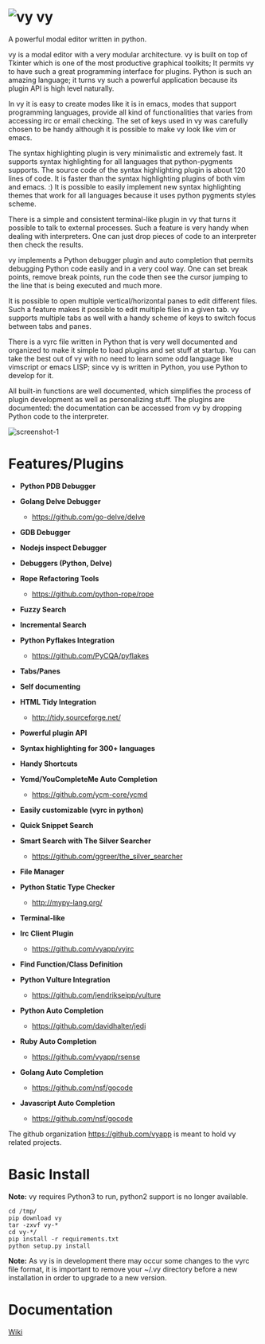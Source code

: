 ![vy](vy.png) vy
================

A powerful modal editor written in python.

vy is a modal editor with a very modular architecture. 
vy is built on top of Tkinter which is one of the most productive graphical toolkits; It permits vy
to have such a great programming interface for plugins. Python is such an amazing language;
it turns vy such a powerful application because its plugin API is high level naturally.

In vy it is easy to create modes like it is in emacs, modes that support programming languages, 
provide all kind of functionalities that varies from accessing irc or email checking.
The set of keys used in vy was carefully chosen to be handy although it is possible to make vy look like vim or emacs.

The syntax highlighting plugin is very minimalistic and extremely fast. It supports syntax highlighting 
for all languages that python-pygments supports. The source code of the syntax highlighting plugin is about 
120 lines of code. It is faster than the syntax highlighting plugins of both vim and emacs. :)
It is possible to easily implement new syntax highlighting themes that work for all languages because it uses
python pygments styles scheme.

There is a simple and consistent terminal-like plugin in vy that turns it possible to talk to external processes.
Such a feature is very handy when dealing with interpreters. One can just drop pieces of code to an interpreter
then check the results. 

vy implements a Python debugger plugin and auto completion that permits debugging Python code easily and in a very cool way. 
One can set break points, remove break points, run the code then see the cursor jumping to the line 
that is being executed and much more.

It is possible to open multiple vertical/horizontal panes to edit different files. Such a feature makes it possible
to edit multiple files in a given tab. vy supports multiple tabs as well with a handy scheme of keys
to switch focus between tabs and panes. 

There is a vyrc file written in Python that is very well documented and organized to make it simple to load
plugins and set stuff at startup. You can take the best out of vy with no need to learn some odd language
like vimscript or emacs LISP; since vy is written in Python, you use Python to develop for it.

All built-in functions are well documented, which simplifies the process of plugin development as well as personalizing stuff.
The plugins are documented: the documentation can be accessed from vy by dropping Python code to the interpreter.

![screenshot-1](screenshot-1.jpg)

Features/Plugins
================

- **Python PDB Debugger**

- **Golang Delve Debugger**
    * https://github.com/go-delve/delve

- **GDB Debugger**

- **Nodejs inspect Debugger**

- **Debuggers (Python, Delve)**

- **Rope Refactoring Tools**
    * https://github.com/python-rope/rope

- **Fuzzy Search**

- **Incremental Search**

- **Python Pyflakes Integration**
    * https://github.com/PyCQA/pyflakes

- **Tabs/Panes**

- **Self documenting**

- **HTML Tidy Integration**
    * http://tidy.sourceforge.net/

- **Powerful plugin API**

- **Syntax highlighting for 300+ languages**

- **Handy Shortcuts**

- **Ycmd/YouCompleteMe Auto Completion**
    * https://github.com/ycm-core/ycmd

- **Easily customizable (vyrc in python)**

- **Quick Snippet Search**

- **Smart Search with The Silver Searcher**
    * https://github.com/ggreer/the_silver_searcher

- **File Manager**

- **Python Static Type Checker**
    * http://mypy-lang.org/

- **Terminal-like**

- **Irc Client Plugin**
    * https://github.com/vyapp/vyirc

- **Find Function/Class Definition**

- **Python Vulture Integration**
    * https://github.com/jendrikseipp/vulture

- **Python Auto Completion**
    * https://github.com/davidhalter/jedi

- **Ruby Auto Completion**
    * https://github.com/vyapp/rsense

- **Golang Auto Completion**
    * https://github.com/nsf/gocode

- **Javascript Auto Completion**
    * https://github.com/nsf/gocode

The github organization https://github.com/vyapp is meant
to hold vy related projects.

Basic Install
=============

**Note:** 
vy requires Python3 to run, python2 support is no longer available.

~~~
cd /tmp/
pip download vy
tar -zxvf vy-*
cd vy-*/
pip install -r requirements.txt
python setup.py install 
~~~

**Note:**
As vy is in development there may occur some changes to the vyrc file format, it is important to remove
your ~/.vy directory before a new installation in order to upgrade to a new version.

Documentation
=============

[Wiki](https://github.com/iogf/vy/wiki)


